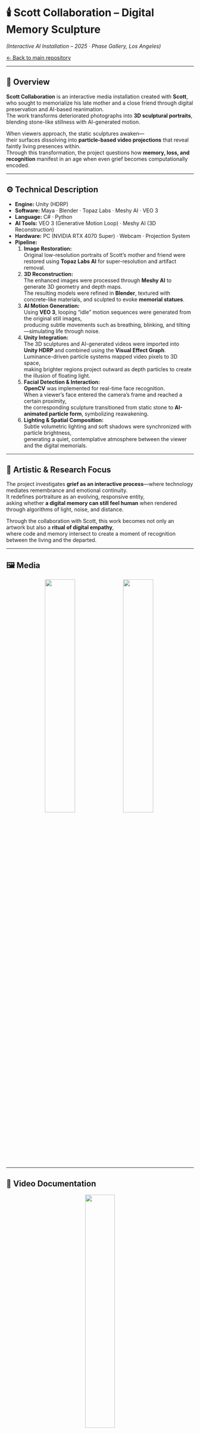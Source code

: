 # 🕯️ Scott Collaboration – Digital Memory Sculpture  
*(Interactive AI Installation – 2025 · Phase Gallery, Los Angeles)*  

[← Back to main repository](https://github.com/reusahn/Unity-Unreal-Interaction-Research/tree/main)

---

## 🧩 Overview  
**Scott Collaboration** is an interactive media installation created with **Scott**,  
who sought to memorialize his late mother and a close friend through digital preservation and AI-based reanimation.  
The work transforms deteriorated photographs into **3D sculptural portraits**, blending stone-like stillness with AI-generated motion.  

When viewers approach, the static sculptures awaken—  
their surfaces dissolving into **particle-based video projections** that reveal faintly living presences within.  
Through this transformation, the project questions how **memory, loss, and recognition** manifest in an age when even grief becomes computationally encoded.

---

## ⚙️ Technical Description  
- **Engine:** Unity (HDRP)  
- **Software:** Maya · Blender · Topaz Labs · Meshy AI · VEO 3  
- **Language:** C# · Python  
- **AI Tools:** VEO 3 (Generative Motion Loop) · Meshy AI (3D Reconstruction)  
- **Hardware:** PC (NVIDIA RTX 4070 Super) · Webcam · Projection System  
- **Pipeline:**  
  1. **Image Restoration:**  
     Original low-resolution portraits of Scott’s mother and friend were restored using **Topaz Labs AI** for super-resolution and artifact removal.  
  2. **3D Reconstruction:**  
     The enhanced images were processed through **Meshy AI** to generate 3D geometry and depth maps.  
     The resulting models were refined in **Blender**, textured with concrete-like materials, and sculpted to evoke **memorial statues**.  
  3. **AI Motion Generation:**  
     Using **VEO 3**, looping “idle” motion sequences were generated from the original still images,  
     producing subtle movements such as breathing, blinking, and tilting—simulating life through noise.  
  4. **Unity Integration:**  
     The 3D sculptures and AI-generated videos were imported into **Unity HDRP** and combined using the **Visual Effect Graph**.  
     Luminance-driven particle systems mapped video pixels to 3D space,  
     making brighter regions project outward as depth particles to create the illusion of floating light.  
  5. **Facial Detection & Interaction:**  
     **OpenCV** was implemented for real-time face recognition.  
     When a viewer’s face entered the camera’s frame and reached a certain proximity,  
     the corresponding sculpture transitioned from static stone to **AI-animated particle form**, symbolizing reawakening.  
  6. **Lighting & Spatial Composition:**  
     Subtle volumetric lighting and soft shadows were synchronized with particle brightness,  
     generating a quiet, contemplative atmosphere between the viewer and the digital memorials.  

---

## 🧠 Artistic & Research Focus  
The project investigates **grief as an interactive process**—where technology mediates remembrance and emotional continuity.  
It redefines portraiture as an evolving, responsive entity,  
asking whether **a digital memory can still feel human** when rendered through algorithms of light, noise, and distance.  

Through the collaboration with Scott, this work becomes not only an artwork but also a **ritual of digital empathy**,  
where code and memory intersect to create a moment of recognition between the living and the departed.

---

## 🖼️ Media
<p align="center">
  <img src="./media/Scott_01.jpg" width="40%" style="margin-right:5px;"/>  
  <img src="./media/Scott_02.jpg" width="40%" style="margin-right:5px;"/>
</p>

---

## 🎥 Video Documentation
<p align="center">
  <a href="https://vimeo.com/your-video-link-here" target="_blank">
    <img src="./media/Scott_Thumb.jpg" width="40%" style="border-radius:10px;"/>
  </a>
  <br>
  <em>Click to view full video on Vimeo</em>
</p>

---

## 👤 Credits  
**Collaborating Artist:** Scott  
**Technical Director:** Jonghoon Ahn  
**Year:** 2025  
**Exhibition:** Phase Gallery, Los Angeles  
**Medium:** Interactive AI Installation · Digital Sculpture  

---

## 🔗 Related  
- [Back to Digital Human & Virtual Beings](../README.md)  
- [View All Projects](https://github.com/reusahn/Unity-Unreal-Interaction-Research/tree/main)
